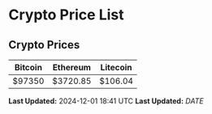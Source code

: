 # Crypto Price List

## Crypto Prices
| Bitcoin | Ethereum | Litecoin |
| ------- | -------- | -------- |
| $97350 | $3720.85 | $106.04 |
**Last Updated:** 2024-12-01 18:41 UTC
**Last Updated:** $DATE$

